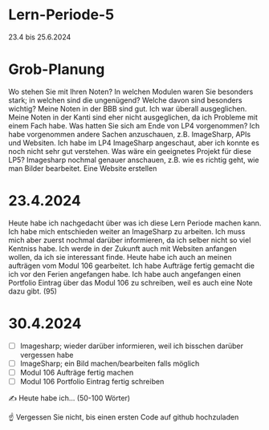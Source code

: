 # Lern-Periode-5
23.4 bis 25.6.2024

# Grob-Planung
Wo stehen Sie mit Ihren Noten? In welchen Modulen waren Sie besonders stark; in welchen sind die ungenügend? Welche davon sind besonders wichtig?
Meine Noten in der BBB sind gut. Ich war überall ausgeglichen. Meine Noten in der Kanti sind eher nicht ausgeglichen, da ich Probleme mit einem Fach habe.
Was hatten Sie sich am Ende von LP4 vorgenommen? 
Ich habe vorgenommen andere Sachen anzuschauen, z.B. ImageSharp, APIs und Websiten. Ich habe im LP4 ImageSharp angeschaut, aber ich konnte es noch nicht sehr gut verstehen. 
Was wäre ein geeignetes Projekt für diese LP5?
Imagesharp nochmal genauer anschauen, z.B. wie es richtig geht, wie man Bilder bearbeitet. 
Eine Website erstellen

# 23.4.2024

Heute habe ich nachgedacht über was ich diese Lern Periode machen kann. Ich habe mich entschieden weiter an ImageSharp zu arbeiten. Ich muss mich aber zuerst nochmal darüber informieren, da ich selber nicht so viel Kentniss habe. Ich werde in der Zukunft auch mit Websiten anfangen wollen, da ich sie interessant finde. Heute habe ich auch an meinen aufträgen vom Modul 106 gearbeitet. Ich habe Aufträge fertig gemacht die ich vor den Ferien angefangen habe. Ich habe auch angefangen einen Portfolio Eintrag über das Modul 106 zu schreiben, weil es auch eine Note dazu gibt. (95)

# 30.4.2024

- [ ] Imagesharp; wieder darüber informieren, weil ich bisschen darüber vergessen habe
- [ ] ImageSharp; ein Bild machen/bearbeiten falls möglich
- [ ] Modul 106 Aufträge fertig machen
- [ ] Modul 106 Portfolio Eintrag fertig schreiben

✍️ Heute habe ich... (50-100 Wörter)

☝️ Vergessen Sie nicht, bis einen ersten Code auf github hochzuladen
